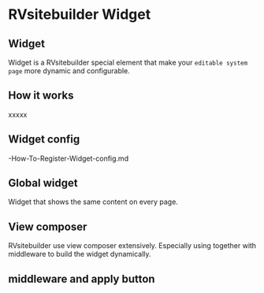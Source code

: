 # RVsitebuilder Widget

## Widget
Widget is a RVsitebuilder special element that make your `editable system page` more dynamic and configurable. 


## How it works 

xxxxx 

## Widget config 

-How-To-Register-Widget-config.md  

 

## Global widget 

Widget that shows the same content on every page. 

 

## View composer 

RVsitebuilder use view composer extensively. Especially using together with middleware to build the widget dynamically. 

 

##  middleware and apply button 


